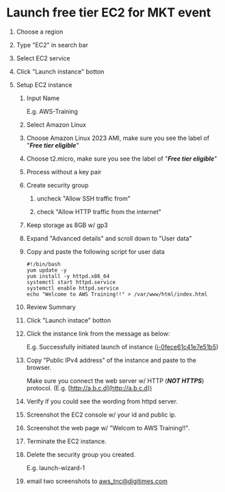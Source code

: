 # Launch free tier EC2 for MKT event

1. Choose a region

2. Type "EC2" in search bar

3. Select EC2 service

4. Click "Launch instance" botton

5. Setup EC2 instance
   
   1. Input Name
      
      E.g. AWS-Training
   
   4. Select Amazon Linux
   
   5. Choose Amazon Linux 2023 AMI, make sure you see the label of "___Free tier eligible___"
   
   6. Choose t2.micro, make sure you see the label of "___Free tier eligible___"
   
   7. Process without a key pair
   
   8. Create security group
      
      1. uncheck "Allow SSH traffic from"
      
      2. check "Allow HTTP traffic from the internet"
   
   9. Keep storage as 8GB w/ gp3
   
   10. Expand "Advanced details" and scroll down to "User data"
      
      1. Copy and paste the following script for user data
         
         ```shell
         #!/bin/bash
         yum update -y
         yum install -y httpd.x86_64
         systemctl start httpd.service
         systemctl enable httpd.service
         echo "Welcome to AWS Training!!" > /var/www/html/index.html
         ```
   
   11. Review Summary
   
   12. Click "Launch instace" botton
   
   13. Click the instance link from the message as below:
       
       E.g. Successfully initiated launch of instance ([i-0fece61c41e7e51b5](https://ap-northeast-2.console.aws.amazon.com/ec2/home?region=ap-northeast-2#Instances:instanceId=i-0fece61c41e7e51b5))
   
   14. Copy "Public IPv4 address" of the instance and paste to the browser.

       Make sure you connect the web server w/ HTTP (___NOT HTTPS___) protocol. (E.g. [http://a.b.c.d](http://a.b.c.d))
   
   16. Verify if you could see the wording from httpd server.
   
   17. Screenshot the EC2 console w/ your id and public ip.
   
   18. Screenshot the web page w/ "Welcom to AWS Training!!".
   
   19. Terminate the EC2 instance.
   
   20. Delete the security group you created.
       
       E.g. launch-wizard-1
   
   21. email two screenshots to [aws_tnc@digitimes.com](mailto:aws_tnc@digitimes.com)
